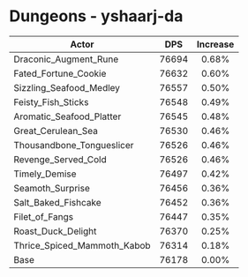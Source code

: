 # Dungeons - yshaarj-da
| Actor | DPS | Increase |
|---|:---:|:---:|
|Draconic_Augment_Rune|76694|0.68%|
|Fated_Fortune_Cookie|76632|0.60%|
|Sizzling_Seafood_Medley|76557|0.50%|
|Feisty_Fish_Sticks|76548|0.49%|
|Aromatic_Seafood_Platter|76545|0.48%|
|Great_Cerulean_Sea|76530|0.46%|
|Thousandbone_Tongueslicer|76526|0.46%|
|Revenge_Served_Cold|76526|0.46%|
|Timely_Demise|76497|0.42%|
|Seamoth_Surprise|76456|0.36%|
|Salt_Baked_Fishcake|76452|0.36%|
|Filet_of_Fangs|76447|0.35%|
|Roast_Duck_Delight|76370|0.25%|
|Thrice_Spiced_Mammoth_Kabob|76314|0.18%|
|Base|76178|0.00%|
